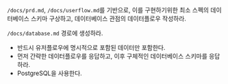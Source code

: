 `/docs/prd.md`, `/docs/userflow.md`를 기반으로, 이를 구현하기위한 최소 스펙의 데이터베이스 스키마 구상하고, 데이터베이스 관점의 데이터플로우 작성하라.

`/docs/database.md` 경로에 생성하라.

- 반드시 유저플로우에 명시적으로 포함된 데이터만 포함한다.
- 먼저 간략한 데이터플로우를 응답하고, 이후 구체적인 데이터베이스 스키마를 응답하라.
- PostgreSQL을 사용한다.

